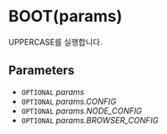 # BOOT(params)
UPPERCASE를 실행합니다.

## Parameters
* `OPTIONAL` *params*
* `OPTIONAL` *params.CONFIG*
* `OPTIONAL` *params.NODE_CONFIG*
* `OPTIONAL` *params.BROWSER_CONFIG*
